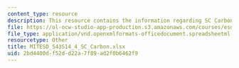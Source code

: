 ```yaml
---
content_type: resource
description: This resource contains the information regarding SC Carbon.
file: https://ol-ocw-studio-app-production.s3.amazonaws.com/courses/esd-s43-green-supply-chain-management-spring-2014/2bd4400df52dd22a7f89ad2f0b6462f9_MITESD_S43S14_4_SC_Carbon.xlsx
file_type: application/vnd.openxmlformats-officedocument.spreadsheetml.sheet
resourcetype: Other
title: MITESD_S43S14_4_SC_Carbon.xlsx
uid: 2bd4400d-f52d-d22a-7f89-ad2f0b6462f9
---
```

